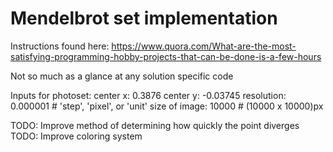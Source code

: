 # Mendelbrot set implementation #

Instructions found here: https://www.quora.com/What-are-the-most-satisfying-programming-hobby-projects-that-can-be-done-is-a-few-hours

Not so much as a glance at any solution specific code

Inputs for photoset: 
    center x: 0.3876
    center y: -0.03745
    resolution: 0.000001 # 'step', 'pixel', or 'unit'
    size of image: 10000 # (10000 x 10000)px

TODO: Improve method of determining how quickly the point diverges
TODO: Improve coloring system